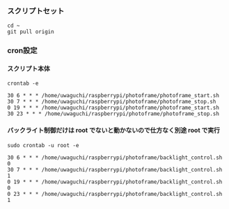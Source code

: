 ### スクリプトセット
```
cd ~
git pull origin
```

### cron設定
#### スクリプト本体
```
crontab -e
```
```
30 6 * * * /home/uwaguchi/raspberrypi/photoframe/photoframe_start.sh
30 7 * * * /home/uwaguchi/raspberrypi/photoframe/photoframe_stop.sh
0 19 * * * /home/uwaguchi/raspberrypi/photoframe/photoframe_start.sh
30 23 * * * /home/uwaguchi/raspberrypi/photoframe/photoframe_stop.sh
```
#### バックライト制御だけは root でないと動かないので仕方なく別途 root で実行
```
sudo crontab -u root -e
```
```
30 6 * * * /home/uwaguchi/raspberrypi/photoframe/backlight_control.sh 0
30 7 * * * /home/uwaguchi/raspberrypi/photoframe/backlight_control.sh 1
0 19 * * * /home/uwaguchi/raspberrypi/photoframe/backlight_control.sh 0
0 23 * * * /home/uwaguchi/raspberrypi/photoframe/backlight_control.sh 1
```

